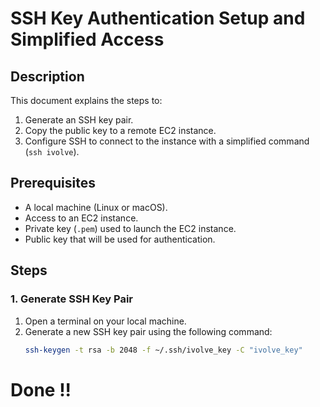 # SSH Key Authentication Setup and Simplified Access

## Description
This document explains the steps to:
1. Generate an SSH key pair.
2. Copy the public key to a remote EC2 instance.
3. Configure SSH to connect to the instance with a simplified command (`ssh ivolve`).

## Prerequisites
- A local machine (Linux or macOS).
- Access to an EC2 instance.
- Private key (`.pem`) used to launch the EC2 instance.
- Public key that will be used for authentication.

## Steps

### **1. Generate SSH Key Pair**
1. Open a terminal on your local machine.
2. Generate a new SSH key pair using the following command:
   ```bash
   ssh-keygen -t rsa -b 2048 -f ~/.ssh/ivolve_key -C "ivolve_key"
   ```
   
# Done !!


